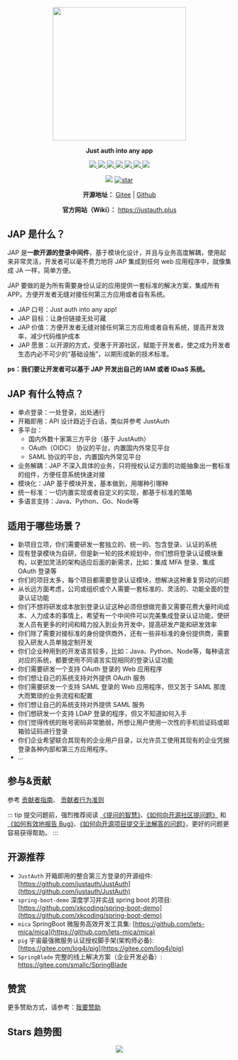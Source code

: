 ######

<p align="center">
	<img src="/logo.png" width="300">
</p>
<p align="center">
	<strong>Just auth into any app</strong>
</p>
<p align="center">
	<a target="_blank" href="https://search.maven.org/search?q=jap">
	  <img src="https://img.shields.io/badge/Maven%20Central-1.0.0-blue" ></img>
	</a>
	<a target="_blank" href="https://gitee.com/yadong.zhang/JustAuth/blob/master/LICENSE">
	  <img src="https://img.shields.io/badge/license-LGPL%203.0-red" ></img>
	</a>
	<a target="_blank" href="https://www.oracle.com/technetwork/java/javase/downloads/index.html">
	  <img src="https://img.shields.io/badge/JDK-1.8+-green.svg" ></img>
	</a>
	<a target="_blank" href="https://apidoc.gitee.com/fujieid/jap" title="API文档">
	  <img src="https://img.shields.io/badge/Api%20Docs-1.0.0-orange" ></img>
	</a>
	<a target="_blank" href="https://justauth.plus" title="开发文档">
	  <img src="https://img.shields.io/badge/Docs-latest-blueviolet.svg" ></img>
	</a>
  <a target="_blank" href="https://codecov.io/gh/fujieid/jap" title="开发codecov档">
	  <img src="https://codecov.io/gh/fujieid/jap/branch/master/graph/badge.svg?token=WmfmgwxtnJ" ></img>
	</a>
  <a target="_blank" href="https://travis-ci.com/fujieid/jap" title="开发codecov档">
	  <img src="https://travis-ci.com/fujieid/jap.svg?branch=master&status=passed" ></img>
	</a>
</p>
<p align="center">
  <img src="https://img.shields.io/badge/Gitee%20Stars-218-red?style=social&logo=git" ></img>
  <a target="_blank" href='https://github.com/fujieid/jap/stargazers'>
    <img src="https://img.shields.io/github/stars/fujieid/jap?style=social" alt='star'></img>
  </a>
</p>
<p align="center">
	<strong>开源地址：</strong> <a target="_blank" href='https://gitee.com/fujieid/jap'>Gitee</a> | <a target="_blank" href='https://github.com/fujieid/jap'>Github</a>
</p>
<p align="center">
	<strong>官方网站（Wiki）：</strong> <a target="_blank" href='https://justauth.plus'>https://justauth.plus</a>
</p>

## JAP 是什么？

JAP 是**一款开源的登录中间件**，基于模块化设计，并且与业务高度解耦，使用起来非常灵活，开发者可以毫不费力地将 JAP 集成到任何 web 应用程序中，就像集成 JA 一样，简单方便。

JAP 要做的是为所有需要身份认证的应用提供一套标准的解决方案，集成所有 APP。方便开发者无缝对接任何第三方应用或者自有系统。

- JAP 口号：Just auth into any app!
- JAP 目标：让身份链接无处可藏
- JAP 价值：方便开发者无缝对接任何第三方应用或者自有系统，提高开发效率，减少代码维护成本
- JAP 愿景：以开源的方式，受惠于开源社区，赋能于开发者。使之成为开发者生态内必不可少的“基础设施”，以期形成新的技术标准。

**ps：我们要让开发者可以基于 JAP 开发出自己的 IAM 或者 IDaaS 系统。**

## JAP 有什么特点？

- 单点登录：一处登录，出处通行
- 开箱即用：API 设计趋近于白话，类似并参考 JustAuth
- 多平台：
  - 国内外数十家第三方平台（基于 JustAuth）
  - OAuth（OIDC） 协议的平台，内置国内外常见平台
  - SAML 协议的平台，内置国内外常见平台
- 业务解耦：JAP 不深入具体的业务，只将授权认证方面的功能抽象出一套标准的组件，方便任意系统快速对接
- 模块化：JAP 基于模块开发，基本做到，用哪种引哪种
- 统一标准：一切内置实现或者自定义的实现，都基于标准的策略
- 多语言支持：Java、Python、Go、Node等

## 适用于哪些场景？

- 新项目立项，你们需要研发一套独立的、统一的、包含登录、认证的系统
- 现有登录模块为自研，但是新一轮的技术规划中，你们想将登录认证模块重构，以更加灵活的架构适应后面的新需求，比如：集成 MFA 登录、集成 OAuth 登录等
- 你们的项目太多，每个项目都需要登录认证模块，想解决这种重复劳动的问题
- 从长远方面考虑，公司或组织或个人需要一套标准的、灵活的、功能全面的登录认证功能
- 你们不想将研发成本放到登录认证这种必须但想做完善又需要花费大量时间成本、人力成本的事情上，希望有一个中间件可以完美集成登录认证功能，使研发人员有更多的时间和精力投入到业务开发中，提高研发产能和研发效率
- 你们除了需要对接标准的身份提供商外，还有一些非标准的身份提供商，需要投入研发人员单独定制开发
- 你们企业种用到的开发语言较多，比如：Java、Python、Node等，每种语言对应的系统，都要使用不同语言实现相同的登录认证功能
- 你们需要研发一个支持 OAuth 登录的 Web 应用程序
- 你们想让自己的系统支持对外提供 OAuth 服务
- 你们需要研发一个支持 SAML 登录的 Web 应用程序，但又苦于 SAML 那庞大而繁琐的业务流程和配置
- 你们想让自己的系统支持对外提供 SAML 服务
- 你们想研发一个支持 LDAP 登录的程序，但又不知道如何入手
- 你们觉得传统的账号密码非常脆弱，所想让用户使用一次性的手机验证码或邮箱验证码进行登录
- 你们企业希望联合其现有的企业用户目录，以允许员工使用其现有的企业凭据登录各种内部和第三方应用程序。
- ...

## 参与&贡献

参考 [贡献者指南](/community/contributing)、 [贡献者行为准则](/community/code-of-conduct)

::: tip
提交问题前，强烈推荐阅读 [《提问的智慧》](https://github.com/ryanhanwu/How-To-Ask-Questions-The-Smart-Way)、[《如何向开源社区提问题》](https://github.com/seajs/seajs/issues/545) 和 [《如何有效地报告 Bug》](http://www.chiark.greenend.org.uk/~sgtatham/bugs-cn.html)、[《如何向开源项目提交无法解答的问题》](https://zhuanlan.zhihu.com/p/25795393)，更好的问题更容易获得帮助。
:::

## 开源推荐
- `JustAuth` 开箱即用的整合第三方登录的开源组件: [https://github.com/justauth/JustAuth](https://github.com/justauth/JustAuth)
- `spring-boot-demo` 深度学习并实战 spring boot 的项目: [https://github.com/xkcoding/spring-boot-demo](https://github.com/xkcoding/spring-boot-demo)
- `mica` SpringBoot 微服务高效开发工具集: [https://github.com/lets-mica/mica](https://github.com/lets-mica/mica)
- `pig` 宇宙最强微服务认证授权脚手架(架构师必备): [https://gitee.com/log4j/pig](https://gitee.com/log4j/pig)
- `SpringBlade` 完整的线上解决方案（企业开发必备）: https://gitee.com/smallc/SpringBlade

## 赞赏

更多赞助方式，请参考：[我要赞助](/sponsor)

## Stars 趋势图

<p align="center">
    <a target="_blank" href='https://github.com/fujieid/jap'><img src="https://starchart.cc/fujieid/jap.svg"></a>
</p>